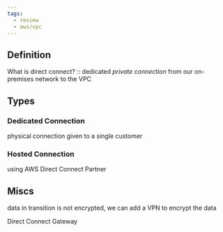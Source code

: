```yaml
---
tags:
  - review
  - aws/vpc
---
```

## Definition
 What is direct connect? :: dedicated _private connection_ from our on-premises network to the VPC
<!--SR:!2025-04-27,3,250-->

## Types
### Dedicated Connection
physical connection given to a single customer
### Hosted Connection
using AWS Direct Connect Partner

## Miscs
data in transition is not encrypted, we can add a VPN to encrypt the data

Direct Connect Gateway